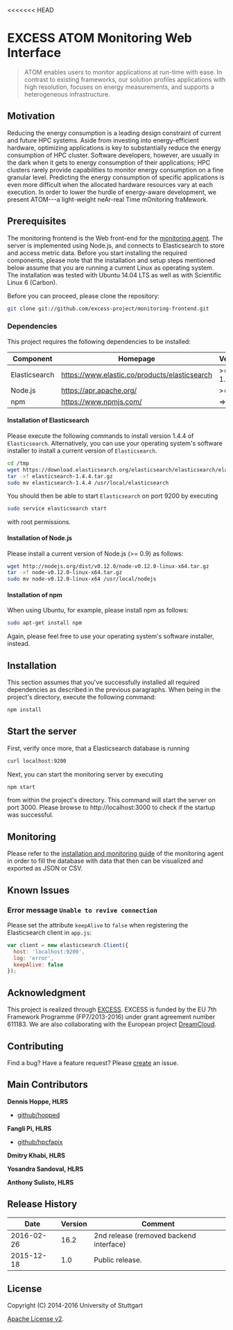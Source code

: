 <<<<<<< HEAD
# EXCESS ATOM Monitoring Web Interface

> ATOM enables users to monitor applications at run-time with ease. In contrast to existing frameworks, our solution profiles applications with high resolution, focuses on energy measurements, and supports a heterogeneous infrastructure.


## Motivation
Reducing the energy consumption is a leading design constraint of current and future HPC systems. Aside from investing into energy-efficient hardware, optimizing applications is key to substantially reduce the energy consumption of HPC cluster. Software developers, however, are usually in the dark when it gets to energy consumption of their applications; HPC clusters rarely provide capabilities to monitor energy consumption on a fine granular level. Predicting the energy consumption of specific applications is even more difficult when the allocated hardware resources vary at each execution. In order to lower the hurdle of energy-aware development, we present ATOM---a light-weight neAr-real Time mOnitoring fraMework.


## Prerequisites

The monitoring frontend is the Web front-end for the [monitoring agent][agent]. The server is implemented using Node.js, and connects to Elasticsearch to store and access metric data. Before you start installing the required components, please note that the installation and setup steps mentioned below assume that you are running a current Linux as operating system. The installation was tested with Ubuntu 14.04 LTS as well as with Scientific Linux 6 (Carbon).

Before you can proceed, please clone the repository:

```bash
git clone git://github.com/excess-project/monitoring-frontend.git
```


### Dependencies

This project requires the following dependencies to be installed:

| Component         | Homepage                                           | Version   |
|------------------ |--------------------------------------------------  |---------  |
| Elasticsearch     | https://www.elastic.co/products/elasticsearch      | >= 1.4.4  |
| Node.js           | https://apr.apache.org/                            | >= 0.9    |
| npm               | https://www.npmjs.com/                             | => 1.3.6  |


#### Installation of Elasticsearch

Please execute the following commands to install version 1.4.4 of `Elasticsearch`. Alternatively, you can use your operating system's software installer to install a current version of `Elasticsearch`.

```bash
cd /tmp
wget https://download.elasticsearch.org/elasticsearch/elasticsearch/elasticsearch-1.4.4.tar.gz
tar -xf elasticsearch-1.4.4.tar.gz
sudo mv elasticsearch-1.4.4 /usr/local/elasticsearch
```

You should then be able to start `Elasticsearch` on port 9200 by executing

```bash
sudo service elasticsearch start
```

with root permissions.


#### Installation of Node.js

Please install a current version of Node.js (>= 0.9) as follows:

```bash
wget http://nodejs.org/dist/v0.12.0/node-v0.12.0-linux-x64.tar.gz
tar -xf node-v0.12.0-linux-x64.tar.gz
sudo mv node-v0.12.0-linux-x64 /usr/local/nodejs
```


#### Installation of npm

When using Ubuntu, for example, please install npm as follows:

```bash
sudo apt-get install npm
```


Again, please feel free to use your operating system's software installer, instead.


## Installation

This section assumes that you've successfully installed all required dependencies as described in the previous paragraphs. When being in the project's directory, execute the following command:

```bash
npm install
```


## Start the server

First, verify once more, that a Elasticsearch database is running

```bash
curl localhost:9200
```

Next, you can start the monitoring server by executing

```bash
npm start
```

from within the project's directory. This command will start the server on
port 3000. Please browse to http://localhost:3000 to check if the startup
was successful.


## Monitoring

Please refer to the [installation and monitoring guide][agent] of the monitoring agent in order to fill the database with data that then can be visualized and exported as JSON or CSV.


## Known Issues

### Error message `Unable to revive connection`

Please set the attribute `keepAlive` to `false` when registering the Elasticsearch client in `app.js`:

```javascript
var client = new elasticsearch.Client({
  host: 'localhost:9200',
  log: 'error',
  keepAlive: false
});
```


## Acknowledgment

This project is realized through [EXCESS][excess]. EXCESS is funded by the EU 7th
Framework Programme (FP7/2013-2016) under grant agreement number 611183. We are
also collaborating with the European project [DreamCloud][dreamcloud].


## Contributing
Find a bug? Have a feature request?
Please [create](https://github.com/excess-project/monitoring-server/website/issues) an issue.


## Main Contributors

**Dennis Hoppe, HLRS**
+ [github/hopped](https://github.com/hopped)

**Fangli Pi, HLRS**
+ [github/hpcfapix](https://github.com/hpcfapix)

**Dmitry Khabi, HLRS**

**Yosandra Sandoval, HLRS**

**Anthony Sulisto, HLRS**


## Release History

| Date        | Version | Comment          |
| ----------- | ------- | ---------------- |
| 2016-02-26  | 16.2    | 2nd release (removed backend interface) |
| 2015-12-18  | 1.0     | Public release.  |


## License
Copyright (C) 2014-2016 University of Stuttgart

[Apache License v2](LICENSE).


[agent]: https://github.com/excess-project/monitoring-agent
[excess]: http://www.excess-project.eu
[dreamcloud]: http://www.dreamcloud-project.eu
